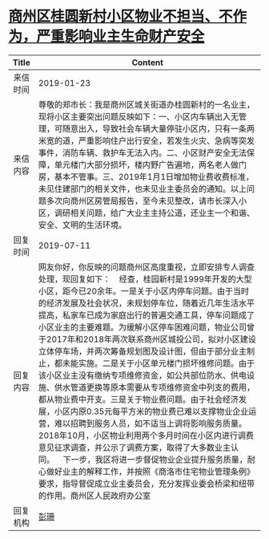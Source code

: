 # <a href="http://www.shangluo.gov.cn/zmhd/ldxxxx.jsp?urltype=leadermail.LeaderMailContentUrl&wbtreeid=1112&leadermailid=5121">商州区桂圆新村小区物业不担当、不作为，严重影响业主生命财产安全</a>
| Title |                                                                                                                                                                                                                                                                          Content                                                                                                                                                                                                                                                                          |
|:-----:|-----------------------------------------------------------------------------------------------------------------------------------------------------------------------------------------------------------------------------------------------------------------------------------------------------------------------------------------------------------------------------------------------------------------------------------------------------------------------------------------------------------------------------------------------------------|
| 来信时间  | 2019-01-23                                                                                                                                                                                                                                                                                                                                                                                                                                                                                                                                                |
| 来信内容  | 尊敬的郑市长：我是商州区城关街道办桂圆新村的一名业主，现将小区主要突出问题反映如下：一、小区内车辆出入无管理，可随意出入，导致社会车辆大量停驻小区内，只有一条两米宽的道，严重影响住户出行安全，若发生火灾、急病等突发事件，消防车辆、救护车无法入内。二、小区财产安全无法保障，单元楼门大部分损坏，楼内野广告遍地，两名老人做门房，基本不管事。三、2019年1月1日增加物业费收费标准，未见住建部门的相关文件，也未见业主委员会的通知。以上问题多次向商州区房管局报告，至今未见整改，请市长深入小区，调研相关问题，给广大业主主持公道，还业主一个和谐、安全、文明的生活环境。                                                                                                                                                                                                                                                                  |
| 回复时间  | 2019-07-11                                                                                                                                                                                                                                                                                                                                                                                                                                                                                                                                                |
| 回复内容  | 网友你好，你反映的问题商州区高度重视，立即安排专人调查处理，现回复如下：    经查，桂园新村是1999年开发的大型小区，距今已20余年。一是关于小区内停车问题。由于当时的经济发展及社会状况，未规划停车位，随着近几年生活水平提高，私家车已成为家庭出行的普遍交通工具，停车问题成了小区业主的主要难题。为缓解小区停车困难问题，物业公司曾于2017年和2018年两次联系商州区城投公司，拟对小区建设立体停车场，并两次筹备规划图及设计图，但由于部分业主制止，都未能实施。二是关于小区单元楼门损坏维修问题。由于该小区业主没有缴纳专项维修资金，如公共部位防水、供电设施、供水管道更换等原本需要从专项维修资金中列支的费用，都从物业费中开支。三是关于物业费问题。由于社会经济发展，小区内原0.35元每平方米的物业费已难以支撑物业企业运营，难以招聘到服务人员，如不适当上调将影响服务质量。2018年10月，小区物业利用两个多月时间在小区内进行调费意见征求调查，并公示了调费方案，取得了大多数业主认同。    下一步，我区将进一步督促物业企业提升服务质量，耐心做好业主的解释工作，并按照《商洛市住宅物业管理条例》要求，指导督促成立业主委员会，充分发挥业委会桥梁和纽带的作用。商州区人民政府办公室 |
| 回复机构  | <a href="../../categories/agencies/彭珊.md">彭珊</a>                                                                                                                                                                                                                                                                                                                                                                                                                                                                                                            |